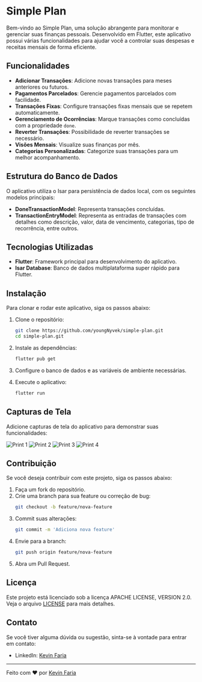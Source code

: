 
# Simple Plan

Bem-vindo ao Simple Plan, uma solução abrangente para monitorar e gerenciar suas finanças pessoais. Desenvolvido em Flutter, este aplicativo possui várias funcionalidades para ajudar você a controlar suas despesas e receitas mensais de forma eficiente.

## Funcionalidades

- **Adicionar Transações**: Adicione novas transações para meses anteriores ou futuros.
- **Pagamentos Parcelados**: Gerencie pagamentos parcelados com facilidade.
- **Transações Fixas**: Configure transações fixas mensais que se repetem automaticamente.
- **Gerenciamento de Ocorrências**: Marque transações como concluídas com a propriedade `done`.
- **Reverter Transações**: Possibilidade de reverter transações se necessário.
- **Visões Mensais**: Visualize suas finanças por mês.
- **Categorias Personalizadas**: Categorize suas transações para um melhor acompanhamento.

## Estrutura do Banco de Dados

O aplicativo utiliza o Isar para persistência de dados local, com os seguintes modelos principais:

- **DoneTransactionModel**: Representa transações concluídas.
- **TransactionEntryModel**: Representa as entradas de transações com detalhes como descrição, valor, data de vencimento, categorias, tipo de recorrência, entre outros.

## Tecnologias Utilizadas

- **Flutter**: Framework principal para desenvolvimento do aplicativo. 
- **Isar Database**: Banco de dados multiplataforma super rápido para Flutter.

## Instalação

Para clonar e rodar este aplicativo, siga os passos abaixo:

1. Clone o repositório:
    ```sh
    git clone https://github.com/youngNyvek/simple-plan.git
    cd simple-plan.git
    ```

2. Instale as dependências:
    ```sh
    flutter pub get
    ```

3. Configure o banco de dados e as variáveis de ambiente necessárias.

4. Execute o aplicativo:
    ```sh
    flutter run
    ```

## Capturas de Tela

Adicione capturas de tela do aplicativo para demonstrar suas funcionalidades:

![Print 1](images/mockup1.png)
![Print 2](images/mockup2.png)
![Print 3](images/mockup3.png)
![Print 4](images/mockup4.png)

## Contribuição

Se você deseja contribuir com este projeto, siga os passos abaixo:

1. Faça um fork do repositório.
2. Crie uma branch para sua feature ou correção de bug:
    ```sh
    git checkout -b feature/nova-feature
    ```
3. Commit suas alterações:
    ```sh
    git commit -m 'Adiciona nova feature'
    ```
4. Envie para a branch:
    ```sh
    git push origin feature/nova-feature
    ```
5. Abra um Pull Request.

## Licença

Este projeto está licenciado sob a licença APACHE LICENSE, VERSION 2.0. Veja o arquivo [LICENSE](LICENSE) para mais detalhes.

## Contato

Se você tiver alguma dúvida ou sugestão, sinta-se à vontade para entrar em contato:
- LinkedIn: [Kevin Faria](https://www.linkedin.com/in/kevin-faria221/)

---

Feito com ❤️ por [Kevin Faria](https://github.com/youngNyvek)
